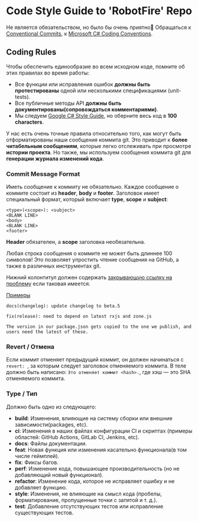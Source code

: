 # Code Style Guide to 'RobotFire' Repo
Не является обязательством, но было бы очень приятно🙂
Обращаться к [Conventional Commits](https://www.conventionalcommits.org/ru/v1.0.0/), к [Microsoft C# Coding Conventions](https://learn.microsoft.com/en-us/dotnet/csharp/fundamentals/coding-style/coding-conventions).

## <a name="rules"></a> Coding Rules
Чтобы обеспечить единообразие во всем исходном коде, помните об этих правилах во время работы:

* Все функции или исправления ошибок **должны быть протестированы** одной или несколькими спецификациями (unit-tests).
* Все публичные методы API **должны быть документированы(сопровождаться комментариями)**.
* Мы следуем [Google C# Style Guide](https://google.github.io/styleguide/csharp-style.html), но оберните весь код в
  **100 characters**.

У нас есть очень точные правила относительно того, как могут быть отформатированы наши сообщения коммита git. Это приводит к **более
читабельным сообщениям**, которые легко отслеживать при просмотре **истории проекта**. Но также,
мы используем сообщения коммита git для **генерации журнала изменений кода**.

### Commit Message Format
Иметь сообщение к коммиту не обязательно.
Каждое сообщение о коммите состоит из **header**, **body** и **footer**. Заголовок имеет специальный формат, который включает **type**, **scope** и **subject**:

```
<type>(<scope>): <subject>
<BLANK LINE>
<body>
<BLANK LINE>
<footer>
```

**Header** обязателен, а **scope** заголовка необязательна.

Любая строка сообщения о коммите не может быть длиннее 100 символов! Это позволяет упростить чтение сообщения на GitHub, а также в различных инструментах git.

Нижний колонтитул должен содержать [закрывающую ссылку на проблему](https://help.github.com/articles/closing-issues-via-commit-messages/) если таковая имеется.

[Примеры](https://github.com/angular/angular/commits/master)

```
docs(changelog): update changelog to beta.5
```
```
fix(release): need to depend on latest rxjs and zone.js

The version in our package.json gets copied to the one we publish, and users need the latest of these.
```

### Revert / Отмена
Если коммит отменяет предыдущий коммит, он должен начинаться с `revert: `, за которым следует заголовок отменяемого коммита. В теле должно быть написано: `Это отменяет коммит <hash>.`, где хэш — это SHA отменяемого коммита.

### Type / Тип
Должно быть одно из следующего:

* **build**: Изменения, влияющие на систему сборки или внешние зависимости(packages, etc).
* **ci**: Изменения в наших файлах конфигурации CI и скриптах (примеры областей: GitHub Actions, GitLab CI, Jenkins, etc).
* **docs**: Файлы документации.
* **feat**: Новая функция или изменения касательно функционала(в том числе геймплей).
* **fix**: Фиксы багов.
* **perf**: Изменение кода, повышающее производительность (но не добавляющий новый функционал).
* **refactor**: Изменение кода, которое не исправляет ошибку и не добавляет функцию.
* **style**: Изменения, не влияющие на смысл кода (пробелы, форматирование, пропущенные точки с запятой и т. д.).
* **test**: Добавление отсутствующих тестов или исправление существующих тестов.
